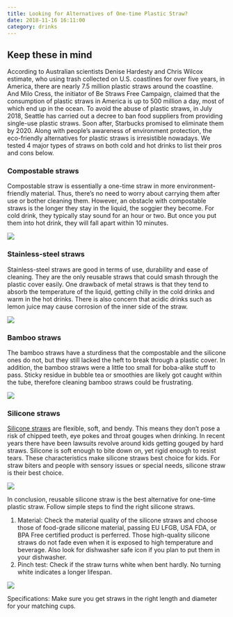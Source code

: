 ```yaml
---
title: Looking for Alternatives of One-time Plastic Straw?
date: 2018-11-16 16:11:00
category: drinks
---
```


## Keep these in mind

According to Australian scientists Denise Hardesty and Chris Wilcox estimate, who using trash collected on U.S. coastlines for over five years, in America, there are nearly 7.5 million plastic straws around the coastline. And Milo Cress, the initiator of Be Straws Free Campaign, claimed that the consumption of plastic straws in America is up to 500 million a day, most of which end up in the ocean. To avoid the abuse of plastic straws, in July 2018, Seattle has carried out a decree to ban food suppliers from providing single-use plastic straws. Soon after, Starbucks promised to eliminate them by 2020. Along with people’s awareness of environment protection, the eco-friendly alternatives for plastic straws is irresistible nowadays.
We tested 4 major types of straws on both cold and hot drinks to list their pros and cons below.

### Compostable straws
Compostable straw is essentially a one-time straw in more environment-friendly material. Thus, there’s no need to worry about carrying them after use or bother cleaning them. However, an obstacle with compostable straws is the longer they stay in the liquid, the soggier they become. For cold drink, they typically stay sound for an hour or two. But once you put them into hot drink, they will fall apart within 10 minutes.

![](/images/9.png)

<!-- more -->

### Stainless-steel straws
Stainless-steel straws are good in terms of use, durability and ease of cleaning. They are the only reusable straws that could smash through the plastic cover easily. One drawback of metal straws is that they tend to absorb the temperature of the liquid, getting chilly in the cold drinks and warm in the hot drinks. There is also concern that acidic drinks such as lemon juice may cause corrosion of the inner side of the straw.

![](/images/10.png)

### Bamboo straws
The bamboo straws have a sturdiness that the compostable and the silicone ones do not, but they still lacked the heft to break through a plastic cover. In addition, the bamboo straws were a little too small for boba-alike stuff to pass. Sticky residue in bubble tea or smoothies are likely got caught within the tube, therefore cleaning bamboo straws could be frustrating.

![](/images/11.png)

### Silicone straws
[Silicone straws](https://www.bubirdstraw.com/) are flexible, soft, and bendy. This means they don’t pose a risk of chipped teeth, eye pokes and throat gouges when drinking. In recent years there have been lawsuits revolve around kids getting gouged by hard straws. Silicone is soft enough to bite down on, yet rigid enough to resist tears. These characteristics make silicone straws best choice for kids. For straw biters and people with sensory issues or special needs, silicone straw is their best choice. 

![](/images/12.png)

In conclusion, reusable silicone straw is the best alternative for one-time plastic straw. Follow simple steps to find the right silicone straws. 

1. Material: Check the material quality of the silicone straws and choose those of food-grade silicone material, passing EU LFGB, USA FDA, or BPA Free certified product is perferred. Those high-quality silicone straws do not fade even when it is exposed to high temperature and beverage. Also look for dishwasher safe icon if you plan to put them in your dishwasher. 
2. Pinch test: Check if the straw turns white when bent hardly. No turning white indicates a longer lifespan.

![](/images/13.png)

Specifications: Make sure you get straws in the right length and diameter for your matching cups.
